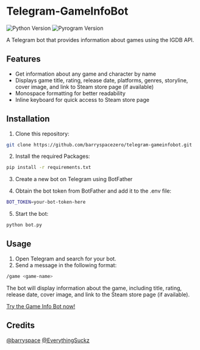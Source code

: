 
# Telegram-GameInfoBot

![Python Version](https://img.shields.io/badge/Python-3.11-blue)
![Pyrogram Version](https://img.shields.io/badge/Pyrogram-2.0.104-blue)

A Telegram bot that provides information about games using the IGDB API.

## Features

- Get information about any game and character by name
- Displays game title, rating, release date, platforms, genres, storyline, cover image, and link to Steam store page (if available)
- Monospace formatting for better readability
- Inline keyboard for quick access to Steam store page

## Installation

1. Clone this repository:

```sh
git clone https://github.com/barryspacezero/telegram-gameinfobot.git
```
2. Install the required Packages:
```sh
pip install -r requirements.txt
```
3. Create a new bot on Telegram using BotFather

4. Obtain the bot token from BotFather and add it to the .env file:

```sh
BOT_TOKEN=your-bot-token-here
```
5. Start the bot:
```sh
python bot.py
```
## Usage
1. Open Telegram and search for your bot.
2. Send a message in the following format:

```bash
/game <game-name>
```
The bot will display information about the game, including title, rating, release date, cover image, and link to the Steam store page (if available).

<a href="https://t.me/TheGameInfoBot" class="btn">Try the Game Info Bot now!</a>

## Credits
<a href="https://t.me/barryspace" class="btn">@barryspace</a>
<a href="https://t.me/EverythingSuckz" class="btn">@EverythingSuckz</a>
